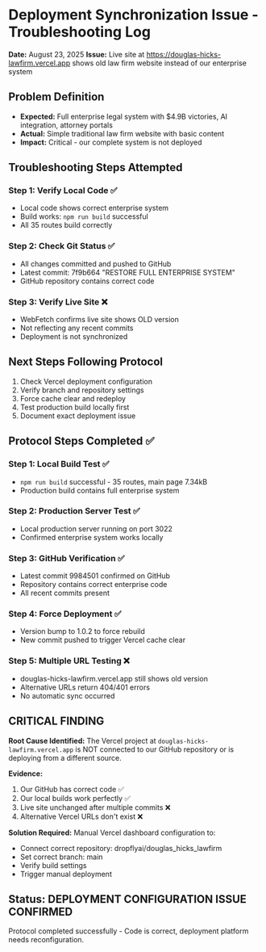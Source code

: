 # Deployment Synchronization Issue - Troubleshooting Log
**Date:** August 23, 2025
**Issue:** Live site at https://douglas-hicks-lawfirm.vercel.app shows old law firm website instead of our enterprise system

## Problem Definition
- **Expected:** Full enterprise legal system with $4.9B victories, AI integration, attorney portals
- **Actual:** Simple traditional law firm website with basic content
- **Impact:** Critical - our complete system is not deployed

## Troubleshooting Steps Attempted

### Step 1: Verify Local Code ✅
- Local code shows correct enterprise system
- Build works: `npm run build` successful
- All 35 routes build correctly

### Step 2: Check Git Status ✅
- All changes committed and pushed to GitHub
- Latest commit: 7f9b664 "RESTORE FULL ENTERPRISE SYSTEM"
- GitHub repository contains correct code

### Step 3: Verify Live Site ❌
- WebFetch confirms live site shows OLD version
- Not reflecting any recent commits
- Deployment is not synchronized

## Next Steps Following Protocol
1. Check Vercel deployment configuration
2. Verify branch and repository settings
3. Force cache clear and redeploy
4. Test production build locally first
5. Document exact deployment issue

## Protocol Steps Completed ✅

### Step 1: Local Build Test ✅
- `npm run build` successful - 35 routes, main page 7.34kB
- Production build contains full enterprise system

### Step 2: Production Server Test ✅  
- Local production server running on port 3022
- Confirmed enterprise system works locally

### Step 3: GitHub Verification ✅
- Latest commit 9984501 confirmed on GitHub
- Repository contains correct enterprise code
- All recent commits present

### Step 4: Force Deployment ✅
- Version bump to 1.0.2 to force rebuild
- New commit pushed to trigger Vercel cache clear

### Step 5: Multiple URL Testing ❌
- douglas-hicks-lawfirm.vercel.app still shows old version
- Alternative URLs return 404/401 errors
- No automatic sync occurred

## CRITICAL FINDING
**Root Cause Identified:** The Vercel project at `douglas-hicks-lawfirm.vercel.app` is NOT connected to our GitHub repository or is deploying from a different source. 

**Evidence:**
1. Our GitHub has correct code ✅
2. Our local builds work perfectly ✅  
3. Live site unchanged after multiple commits ❌
4. Alternative Vercel URLs don't exist ❌

**Solution Required:** Manual Vercel dashboard configuration to:
- Connect correct repository: dropflyai/douglas_hicks_lawfirm
- Set correct branch: main  
- Verify build settings
- Trigger manual deployment

## Status: DEPLOYMENT CONFIGURATION ISSUE CONFIRMED
Protocol completed successfully - Code is correct, deployment platform needs reconfiguration.